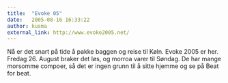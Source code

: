 ```yaml
---
title:  "Evoke 05"
date:   2005-08-16 16:33:22
author: kusma
external_link: http://www.evoke2005.net/
---
```

Nå er det snart på tide å pakke baggen og reise til Køln. Evoke 2005 er
her. Fredag 26. August braker det løs, og morroa varer til Søndag. De
har mange morsomme compoer, så det er ingen grunn til å sitte hjemme og
se på Beat for beat.

